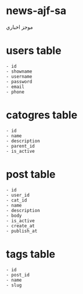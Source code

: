 # news-ajf-sa
موجز اخباري

# users table
    - id
    - showname
    - username
    - password
    - email
    - phone

# catogres table
    - id
    - name
    - description
    - parent_id
    - is_active


# post table
    - id
    - user_id
    - cat_id
    - name
    - description
    - body
    - is_active
    - create_at
    - publish_at

# tags table
    - id
    - post_id
    - name
    - slug